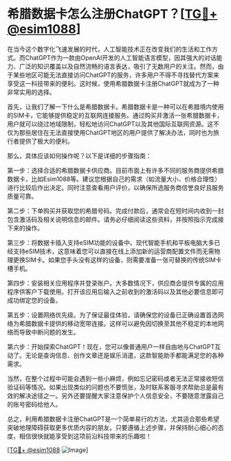 # 希腊数据卡怎么注册ChatGPT？[[TG💪+ @esim1088](https://t.me/s/esim1088)]

在当今这个数字化飞速发展的时代，人工智能技术正在改变我们的生活和工作方式。而ChatGPT作为一款由OpenAI开发的人工智能语言模型，因其强大的对话能力、广泛的知识覆盖以及自然流畅的语言表达，吸引了无数用户的关注。然而，由于某些地区可能无法直接访问ChatGPT的服务，许多用户不得不寻找替代方案来享受这一科技带来的便利。这时候，使用希腊数据卡注册ChatGPT就成为了一种非常实用的选择。

首先，让我们了解一下什么是希腊数据卡。希腊数据卡是一种可以在希腊境内使用的SIM卡，它能够提供稳定的互联网连接服务。通过购买并激活一张希腊数据卡，用户就可以绕过地域限制，轻松地访问ChatGPT以及其他国际互联网资源。这不仅为那些居住在无法直接使用ChatGPT地区的用户提供了解决办法，同时也为旅行者提供了极大的便利。

那么，具体应该如何操作呢？以下是详细的步骤指南：

第一步：选择合适的希腊数据卡供应商。目前市面上有许多不同的服务商提供希腊数据卡，比如Esim1088等。建议您根据自己的需求（如流量大小、价格合理性）进行比较后作出决定。同时注意查看用户评价，以确保所选服务商信誉良好且服务质量可靠。

第二步：下单购买并获取您的希腊号码。完成付款后，通常会在短时间内收到一封包含激活码及相关说明信息的邮件。请务必仔细阅读这些资料，并按照指示完成接下来的操作。

第三步：将数据卡插入支持eSIM功能的设备中。现代智能手机和平板电脑大多已经支持eSIM技术，这意味着您可以直接在线上添加新的运营商配置文件而无需物理更换SIM卡。如果您手头没有这样的设备，则需要准备一张可替换的传统SIM卡槽手机。

第四步：安装相关应用程序并登录账户。大多数情况下，供应商会提供专属的应用程序供客户下载使用。打开该应用后输入之前收到的激活码以及其他必要信息即可成功绑定您的设备。

第五步：设置网络优先级。为了保证最佳体验，请确保您的设备已正确设置首选网络为希腊数据卡提供的移动宽带连接。这样可以避免因切换至其他不稳定的本地网络而导致中断问题的发生。

第六步：开始探索ChatGPT！现在，您可以像普通用户一样自由地与ChatGPT互动了。无论是查询信息、创作文章还是娱乐消遣，这款智能助手都能满足您的各种需求。

当然，在整个过程中可能会遇到一些小麻烦，例如忘记密码或者无法正常接收短信验证码等情况。如果出现类似的问题也不要慌张，及时联系客服寻求帮助总是最有效的解决途径之一。另外还要提醒大家注意保护个人信息安全，不要随意泄露自己的账号密码给他人。

总之，利用希腊数据卡注册ChatGPT是一个简单易行的方法，尤其适合那些希望突破地理障碍获取更多优质内容的朋友。只要遵循上述步骤，并保持耐心细心的态度，相信很快就能享受到这项前沿科技带来的乐趣啦！

[[TG💪+ @esim1088](https://t.me/s/esim1088) ![Image](https://i.postimg.cc/4NQfJmqS/Snipaste-2025-05-13-00-14-12.png)]